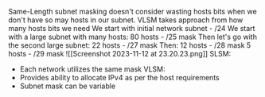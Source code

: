 Same-Length subnet masking doesn't consider wasting hosts bits when we don't have so may hosts in our subnet.
VLSM takes approach from how many hosts bits we need
We start with initial network subnet - /24
We start with a large subnet with many hosts:
80 hosts - /25 mask
Then let's go with the second large subnet:
22 hosts - /27 mask
Then:
12 hosts - /28 mask
5 hosts - /29 mask
![[Screenshot 2023-11-12 at 23.20.23.png]]
SLSM:
- Each network utilizes the same mask
VLSM:
- Provides ability to allocate IPv4 as per the host requirements
- Subnet mask can be variable
